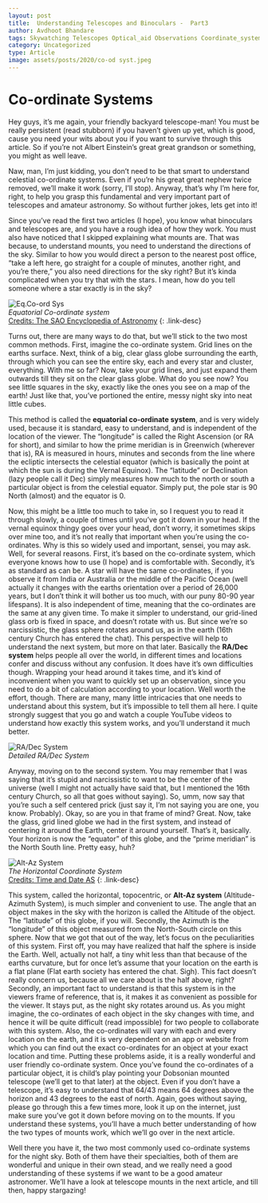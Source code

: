 ```yaml
---
layout: post
title:  Understanding Telescopes and Binoculars -  Part3
author: Avdhoot Bhandare
tags: Skywatching Telescopes Optical_aid Observations Coordinate_system
category: Uncategorized
type: Article
image: assets/posts/2020/co-od syst.jpeg
---
```


# Co-ordinate Systems

Hey guys, it’s me again, your friendly backyard telescope-man! You must be really persistent (read stubborn) if you haven’t given up yet, which is good, cause you need your wits about you if you want to survive through this article. So if you’re not Albert Einstein’s great great grandson or something, you might as well leave.

Naw, man, I’m just kidding, you don’t need to be that smart to understand celestial co-ordinate systems. Even if you’re his great great nephew twice removed, we’ll make it work (sorry, I’ll stop). Anyway, that’s why I’m here for, right, to help you grasp this fundamental and very important part of telescopes and amateur astronomy. So without further jokes, lets get into it!

Since you’ve read the first two articles (I hope), you know what binoculars and telescopes are, and you have a rough idea of how they work. You must also have noticed that I skipped explaining what mounts are. That was because, to understand mounts, you need to understand the directions of the sky. Similar to how you would direct a person to the nearest post office, “take a left here, go straight for a couple of minutes, another right, and you’re there,” you also need directions for the sky right? But it’s kinda complicated when you try that with the stars. I mean, how do you tell someone where a star exactly is in the sky?

![Eq.Co-ord Sys](https://i.imgur.com/onRnXJF.gif)\
*Equatorial Co-ordinate system*\
[Credits: The SAO Encyclopedia of Astronomy](https://astronomy.swin.edu.au/cosmos/e/equatorial+coordinate+syste)
{: .link-desc}

Turns out, there are many ways to do that, but we’ll stick to the two most common methods. First, imagine the co-ordinate system. Grid lines on the earths surface. Next, think of a big, clear glass globe surrounding the earth, through which you can see the entire sky, each and every star and cluster, everything. With me so far? Now, take your grid lines, and just expand them outwards till they sit on the clear glass globe. What do you see now? You see little squares in the sky, exactly like the ones you see on a map of the earth! Just like that, you’ve portioned the entire, messy night sky into neat little cubes.

This method is called the **equatorial co-ordinate system**, and is very widely used, because it is standard, easy to understand, and is independent of the location of the viewer. The “longitude” is called the Right Ascension (or RA for short), and similar to how the prime meridian is in Greenwich (wherever that is), RA is measured in hours, minutes and seconds from the line where the ecliptic intersects the celestial equator (which is basically the point at which the sun is during the Vernal Equinox). The “latitude” or Declination (lazy people call it Dec) simply measures how much to the north or south a particular object is from the celestial equator. Simply put, the pole star is 90 North (almost) and the equator is 0.

Now, this might be a little too much to take in, so I request you to read it through slowly, a couple of times until you’ve got it down in your head. If the vernal equinox thingy goes over your head, don’t worry, it sometimes skips over mine too, and it’s not really that important when you’re using the co-ordinates.
Why is this so widely used and important, sensei, you may ask. Well, for several reasons. First, it’s based on the co-ordinate system, which everyone knows how to use (I hope) and is comfortable with. Secondly, it’s as standard as can be. A star will have the same co-ordinates, if you observe it from India or Australia or the middle of the Pacific Ocean (well actually it changes with the earths orientation over a period of 26,000 years, but I don’t think it will bother us too much, with our puny 80-90 year lifespans). It is also independent of time, meaning that the co-ordinates are the same at any given time. To make it simpler to understand, our grid-lined glass orb is fixed in space, and doesn’t rotate with us. But since we’re so narcissistic, the glass sphere rotates around us, as in the earth (16th century Church has entered the chat). This perspective will help to understand the next system, but more on that later. Basically the **RA/Dec system** helps people all over the world, in different times and locations confer and discuss without any confusion. It does have it’s own difficulties though. Wrapping your head around it takes time, and it’s kind of inconvenient when you want to quickly set up an observation, since you need to do a bit of calculation according to your location. Well worth the effort, though.
There are many, many little intricacies that one needs to understand about this system, but it’s impossible to tell them all here. I quite strongly suggest that you go and watch a couple YouTube videos to understand how exactly this system works, and you’ll understand it much better.


![RA/Dec System](https://i.imgur.com/owS4gos.gif)\
*Detailed RA/Dec System*

Anyway, moving on to the second system. You may remember that I was saying that it’s stupid and narcissistic to want to be the center of the universe (well I might not actually have said that, but I mentioned the 16th century Church, so all that goes without saying). So, umm, now say that you’re such a self centered prick (just say it, I’m not saying you are one, you know. Probably). Okay, so are you in that frame of mind? Great. Now, take the glass, grid lined globe we had in the first system, and instead of centering it around the Earth, center it around yourself. That’s it, basically. Your horizon is now the “equator” of this globe, and the “prime meridian” is the North South line. Pretty easy, huh?

![*Alt-Az System*](https://i.imgur.com/9o69fSb.png)\
*The Horizontal Coordinate System*\
[Credits: Time and Date AS](https://www.timeanddate.com/astronomy/horizontal-coordinate-system.html)
{: .link-desc}

This system, called the horizontal, topocentric, or **Alt-Az system** (Altitude-Azimuth System), is much simpler and convenient to use. The angle that an object makes in the sky with the horizon is called the Altitude of the object. The “latitude” of this globe, if you will. Secondly, the Azimuth is the “longitude” of this object measured from the North-South circle on this sphere. Now that we got that out of the way, let’s focus on the peculiarities of this system.
First off, you may have realized that half the sphere is inside the Earth. Well, actually not half, a tiny whit less than that because of the earths curvature, but for once let’s assume that your location on the earth is a flat plane (Flat earth society has entered the chat. Sigh). This fact doesn’t really concern us, because all we care about is the half above, right? Secondly, an important fact to understand is that this system is in the viewers frame of reference, that is, it makes it as convenient as possible for the viewer. It stays put, as the night sky rotates around us. As you might imagine, the co-ordinates of each object in the sky changes with time, and hence it will be quite difficult (read impossible) for two people to collaborate with this system. Also, the co-ordinates will vary with each and every location on the earth, and it is very dependent on an app or website from which you can find out the exact co-ordinates for an object at your exact location and time.
Putting these problems aside, it is a really wonderful and user friendly co-ordinate system. Once you’ve found the co-ordinates of a particular object, it is child’s play pointing your Dobsonian mounted telescope (we’ll get to that later) at the object. Even if you don’t have a telescope, it’s easy to understand that 64/43 means 64 degrees above the horizon and 43 degrees to the east of north.
Again, goes without saying, please go through this a few times more, look it up on the internet, just make sure you’ve got it down before moving on to the mounts. If you understand these systems, you’ll have a much better understanding of how the two types of mounts work, which we’ll go over in the next article.

Well there you have it, the two most commonly used co-ordinate systems for the night sky. Both of them have their specialties, both of them are wonderful and unique in their own stead, and we really need a good understanding of these systems if we want to be a good amateur astronomer. We’ll have a look at telescope mounts in the next article, and till then, happy stargazing!